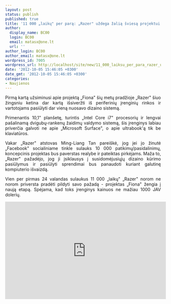 ```yaml
---
layout: post
status: publish
published: true
title: '11 000 „laikų" per parą: „Razer" uždega žalią šviesą projektui „Fiona"'
author:
  display_name: BC00
  login: BC00
  email: matasx@one.lt
  url: ''
author_login: BC00
author_email: matasx@one.lt
wordpress_id: 7005
wordpress_url: http://localhost/site/new/11_000_laiksu_per_para_razer_uzdega_zalia_sviesa_projektui_fiona/
date: '2012-10-05 15:46:05 +0300'
date_gmt: '2012-10-05 15:46:05 +0300'
categories:
- Naujienos
---
```

<p style="text-align: justify;">
	Pirmą kartą užsiminusi apie projektą &bdquo;Fiona&quot; &scaron;ių metų pradžioje &bdquo;Razer&quot; &scaron;iuo žingsniu ketina dar kartą i&scaron;siveržti i&scaron; periferinių įrenginių rinkos ir vartotojams pasiūlyti dar vieną nuosavo dizaino sistemą.</p>
<p style="text-align: justify;">
	Primenantis 10,1&quot; plan&scaron;etę, turintis &bdquo;Intel Core i7&quot; procesorių ir lengvai pa&scaron;alinamą dvigubų-rankenų žaidimų valdymo sistemą, &scaron;is įrenginys labiau priverčia galvoti ne apie &bdquo;Microsoft Surface&quot;, o apie ultrabook&#39;ą tik be klaviatūros.</p>
<p style="text-align: justify;">
	Vakar &bdquo;Razer&quot; atstovas Ming-Liang Tan parei&scaron;kė, jog jei jo žinutė &bdquo;Facebook&quot; socialiniame tinkle sulauks 10 000 patikimų/pasidalinimų, koncepcinis projektas bus paverstas realybe ir pateiktas pirkėjams. Maža to, &bdquo;Razer&quot; pažadėjo, jog ji įsiklausys į susidomėjusiųjų dizaino kūrimo pasiūlymus ir pasiūlyti sprendimai bus panaudoti kuriant galutinę kompiuterio i&scaron;vaizdą.</p>
<p style="text-align: justify;">
	Vien per pirmas 24 valandas sulaukus 11 000 &bdquo;laikų&quot; &bdquo;Razer&quot; norom ne norom priversta pradėti pildyti savo pažadą - projektas &bdquo;Fiona&quot; žengia į naują etapą. Spėjama, kad toks įrenginys kainuos ne mažiau 1000 JAV dolerių.</p>
<p>
	<iframe allowfullscreen="" frameborder="0" height="315" src="http://www.youtube.com/embed/--aGuXYo1rs" width="520"></iframe></p>
